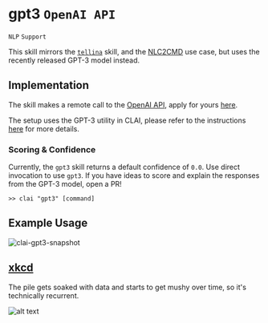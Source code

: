 # gpt3 `OpenAI API` 

`NLP` `Support`

This skill mirrors the [`tellina`](https://github.com/IBM/clai/tree/master/clai/server/plugins/tellina) skill,
and the [NLC2CMD](http://ibm.biz/nlc2cmd) use case, but uses the recently released GPT-3 model instead. 

## Implementation

The skill makes a remote call to the [OpenAI API](https://openai.com/blog/openai-api/), apply 
for yours [here](https://forms.office.com/Pages/ResponsePage.aspx?id=VsqMpNrmTkioFJyEllK8s0v5E5gdyQhOuZCXNuMR8i1UQjFWVTVUVEpGNkg3U1FNRDVVRFg3U0w4Vi4u). 

The setup uses the GPT-3 utility in CLAI, please refer to the 
instructions [here](https://github.com/IBM/clai/tree/master/clai/server/utilities/gpt3) for more details. 

### Scoring & Confidence

Currently, the `gpt3` skill returns a default confidence of `0.0`. Use direct invocation to use `gpt3`. If you have ideas to score and explain the responses from the GPT-3 model, open a PR! 


```
>> clai "gpt3" [command]
```

## Example Usage

![clai-gpt3-snapshot](https://user-images.githubusercontent.com/4764242/88873573-eef7ef80-d1ea-11ea-94c5-06d65b06bf4e.png)


## [xkcd](https://uni.xkcd.com/)


The pile gets soaked with data and starts to get mushy over time, so it's technically recurrent.  

![alt text](https://imgs.xkcd.com/comics/machine_learning.png "The pile gets soaked with data and starts to get mushy over time, so it's technically recurrent.")
